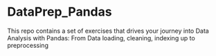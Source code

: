 # DataPrep_Pandas
This repo contains a set of exercises that drives your journey into Data Analysis with Pandas: From Data loading, cleaning, indexing up to preprocessing
